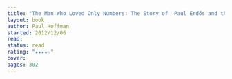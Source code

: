 ```yaml
---
title: "The Man Who Loved Only Numbers: The Story of  Paul Erdős and the Search for Mathematical Truth"
layout: book
author: Paul Hoffman
started: 2012/12/06
read: 
status: read
rating: "★★★★☆"
cover: 
pages: 302
---
```

